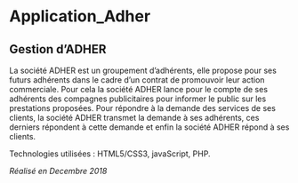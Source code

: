 # Application_Adher

## Gestion d’ADHER
La société ADHER est un groupement d’adhérents, elle propose pour ses
futurs adhérents dans le cadre d’un contrat de promouvoir leur action commerciale.
Pour cela la société ADHER lance pour le compte de ses adhérents des compagnes
publicitaires pour informer le public sur les prestations proposées. Pour répondre à la
demande des services de ses clients, la société ADHER transmet la demande à ses
adhérents, ces derniers répondent à cette demande et enfin la société ADHER répond
à ses clients. 

Technologies utilisées : HTML5/CSS3, javaScript, PHP.


_Réalisé en Decembre 2018_
